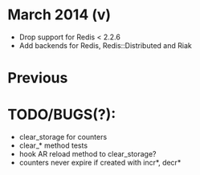<!--- TODO: Date and version -->
# March 2014 (v)
<!--- TODO: Check on this version number -->
- Drop support for Redis < 2.2.6
- Add backends for Redis, Redis::Distributed and Riak

# Previous
<!--- TODO: Fill in -->


# TODO/BUGS(?):
- clear_storage for counters
- clear_* method tests
- hook AR reload method to clear_storage?
- counters never expire if created with incr*, decr*
